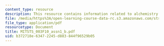 ```yaml
---
content_type: resource
description: This resource contains information related to alchemistry.
file: /media/https%3A/open-learning-course-data-rc.s3.amazonaws.com/sts-003-the-rise-of-modern-science-fall-2010/b372718e63472245d883844f96529b05_MITSTS_003F10_assn1_b.pdf
file_type: application/pdf
resourcetype: Document
title: MITSTS_003F10_assn1_b.pdf
uid: b372718e-6347-2245-d883-844f96529b05
---
```

